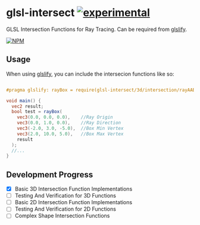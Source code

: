 # glsl-intersect [![experimental](http://badges.github.io/stability-badges/dist/experimental.svg)](http://github.com/badges/stability-badges) #

GLSL Intersection Functions for Ray Tracing. Can be required from [glslify](http://github.com/chrisdickinson/glslify).

[![NPM](https://nodei.co/npm/glsl-intersect.png?compact=true)](https://nodei.co/npm/glsl-intersect/)

## Usage ##

When using [glslify](http://github.com/chrisdickinson/glslify), you can include the intersecion functions like so:
``` glsl

#pragma glslify: rayBox = require(glsl-intersect/3d/intersection/rayAABB)

void main() {
  vec2 result;
  bool test = rayBox(
    vec3(0.0, 0.0, 0.0),    //Ray Origin
    vec3(0.0, 1.0, 0.0),    //Ray Direction
    vec3(-2.0, 3.0, -5.0),  //Box Min Vertex
    vec3(2.0, 10.0, 5.0),   //Box Max Vertex
    result
  );
  //...
}

```

## Development Progress ##

- [x] Basic 3D Intersection Function Implementations
- [ ] Testing And Verification for 3D Functions
- [ ] Basic 2D Intersection Function Implementations
- [ ] Testing And Verification for 2D Functions
- [ ] Complex Shape Intersection Functions
